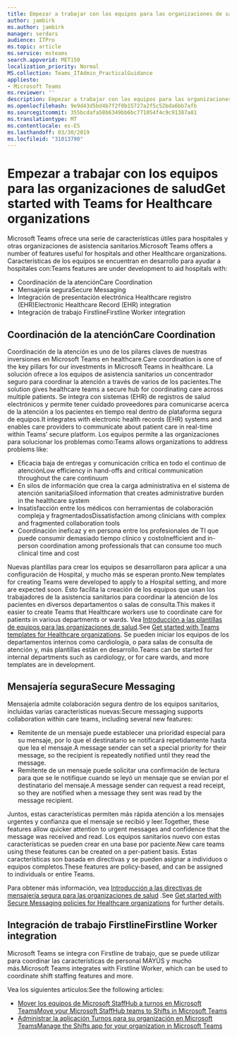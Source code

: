 ```yaml
---
title: Empezar a trabajar con los equipos para las organizaciones de salud
author: jambirk
ms.author: jambirk
manager: serdars
audience: ITPro
ms.topic: article
ms.service: msteams
search.appverid: MET150
localization_priority: Normal
MS.collection: Teams_ITAdmin_PracticalGuidance
appliesto:
- Microsoft Teams
ms.reviewer: ''
description: Empezar a trabajar con los equipos para las organizaciones de salud
ms.openlocfilehash: 9e9d43d5bd4b7f2f0b15727a2f5c52bda6bb7afb
ms.sourcegitcommit: 355bcdafa58b6349bb6bc771054f4c9c91387a81
ms.translationtype: MT
ms.contentlocale: es-ES
ms.lasthandoff: 03/30/2019
ms.locfileid: "31013790"
---
```

# <a name="get-started-with-teams-for-healthcare-organizations"></a><span data-ttu-id="bb171-103">Empezar a trabajar con los equipos para las organizaciones de salud</span><span class="sxs-lookup"><span data-stu-id="bb171-103">Get started with Teams for Healthcare organizations</span></span>

<span data-ttu-id="bb171-104">Microsoft Teams ofrece una serie de características útiles para hospitales y otras organizaciones de asistencia sanitarios.</span><span class="sxs-lookup"><span data-stu-id="bb171-104">Microsoft Teams offers a number of features useful for hospitals and other Healthcare organizations.</span></span> <span data-ttu-id="bb171-105">Características de los equipos se encuentran en desarrollo para ayudar a hospitales con:</span><span class="sxs-lookup"><span data-stu-id="bb171-105">Teams features are under development to aid hospitals with:</span></span>

- <span data-ttu-id="bb171-106">Coordinación de la atención</span><span class="sxs-lookup"><span data-stu-id="bb171-106">Care Coordination</span></span>
- <span data-ttu-id="bb171-107">Mensajería segura</span><span class="sxs-lookup"><span data-stu-id="bb171-107">Secure Messaging</span></span>
- <span data-ttu-id="bb171-108">Integración de presentación electrónica Healthcare registro (EHR)</span><span class="sxs-lookup"><span data-stu-id="bb171-108">Electronic Healthcare Record (EHR) integration</span></span>
- <span data-ttu-id="bb171-109">Integración de trabajo Firstline</span><span class="sxs-lookup"><span data-stu-id="bb171-109">Firstline Worker integration</span></span>

## <a name="care-coordination"></a><span data-ttu-id="bb171-110">Coordinación de la atención</span><span class="sxs-lookup"><span data-stu-id="bb171-110">Care Coordination</span></span>

<span data-ttu-id="bb171-111">Coordinación de la atención es uno de los pilares claves de nuestras inversiones en Microsoft Teams en healthcare.</span><span class="sxs-lookup"><span data-stu-id="bb171-111">Care coordination is one of the key pillars for our investments in Microsoft Teams in healthcare.</span></span> <span data-ttu-id="bb171-112">La solución ofrece a los equipos de asistencia sanitarios un concentrador seguro para coordinar la atención a través de varios de los pacientes.</span><span class="sxs-lookup"><span data-stu-id="bb171-112">The solution gives healthcare teams a secure hub for coordinating care across multiple patients.</span></span> <span data-ttu-id="bb171-113">Se integra con sistemas (EHR) de registros de salud electrónicos y permite tener cuidado proveedores para comunicarse acerca de la atención a los pacientes en tiempo real dentro de plataforma segura de equipos.</span><span class="sxs-lookup"><span data-stu-id="bb171-113">It integrates with electronic health records (EHR) systems and enables care providers to communicate about patient care in real-time within Teams’ secure platform.</span></span> <span data-ttu-id="bb171-114">Los equipos permite a las organizaciones para solucionar los problemas como:</span><span class="sxs-lookup"><span data-stu-id="bb171-114">Teams allows organizations to address problems like:</span></span>

- <span data-ttu-id="bb171-115">Eficacia baja de entregas y comunicación crítica en todo el continuo de atención</span><span class="sxs-lookup"><span data-stu-id="bb171-115">Low efficiency in hand-offs and critical communication throughout the care continuum</span></span>
- <span data-ttu-id="bb171-116">En silos de información que crea la carga administrativa en el sistema de atención sanitaria</span><span class="sxs-lookup"><span data-stu-id="bb171-116">Siloed information that creates administrative burden in the healthcare system</span></span>
- <span data-ttu-id="bb171-117">Insatisfacción entre los médicos con herramientas de colaboración compleja y fragmentados</span><span class="sxs-lookup"><span data-stu-id="bb171-117">Dissatisfaction among clinicians with complex and fragmented collaboration tools</span></span>
- <span data-ttu-id="bb171-118">Coordinación ineficaz y en persona entre los profesionales de TI que puede consumir demasiado tiempo clínico y costo</span><span class="sxs-lookup"><span data-stu-id="bb171-118">Inefficient and in-person coordination among professionals that can consume too much clinical time and cost</span></span>

<span data-ttu-id="bb171-119">Nuevas plantillas para crear los equipos se desarrollaron para aplicar a una configuración de Hospital, y mucho más se esperan pronto.</span><span class="sxs-lookup"><span data-stu-id="bb171-119">New templates for creating Teams were developed to apply to a Hospital setting, and more are expected soon.</span></span> <span data-ttu-id="bb171-120">Esto facilita la creación de los equipos que usan los trabajadores de la asistencia sanitarios para coordinar la atención de los pacientes en diversos departamentos o salas de consulta.</span><span class="sxs-lookup"><span data-stu-id="bb171-120">This makes it easier to create Teams that Healthcare workers use to coordinate care for patients in various departments or wards.</span></span> <span data-ttu-id="bb171-121">Vea [Introducción a las plantillas de equipos para las organizaciones de salud](healthcare-templates.md).</span><span class="sxs-lookup"><span data-stu-id="bb171-121">See [Get started with Teams templates for Healthcare organizations](healthcare-templates.md).</span></span> <span data-ttu-id="bb171-122">Se pueden iniciar los equipos de los departamentos internos como cardiología, o para salas de consulta de atención y, más plantillas están en desarrollo.</span><span class="sxs-lookup"><span data-stu-id="bb171-122">Teams can be started for internal departments such as cardiology, or for care wards, and more templates are in development.</span></span>

## <a name="secure-messaging"></a><span data-ttu-id="bb171-123">Mensajería segura</span><span class="sxs-lookup"><span data-stu-id="bb171-123">Secure Messaging</span></span>

<span data-ttu-id="bb171-124">Mensajería admite colaboración segura dentro de los equipos sanitarios, incluidas varias características nuevas:</span><span class="sxs-lookup"><span data-stu-id="bb171-124">Secure messaging supports collaboration within care teams, including several new features:</span></span>

- <span data-ttu-id="bb171-125">Remitente de un mensaje puede establecer una prioridad especial para su mensaje, por lo que el destinatario se notificará repetidamente hasta que lea el mensaje.</span><span class="sxs-lookup"><span data-stu-id="bb171-125">A message sender can set a special priority for their message, so the recipient is repeatedly notified until they read the message.</span></span>
- <span data-ttu-id="bb171-126">Remitente de un mensaje puede solicitar una confirmación de lectura para que se le notifique cuando se leyó un mensaje que se envían por el destinatario del mensaje.</span><span class="sxs-lookup"><span data-stu-id="bb171-126">A message sender can request a read receipt, so they are notified when a message they sent was read by the message recipient.</span></span>

<span data-ttu-id="bb171-127">Juntos, estas características permiten más rápida atención a los mensajes urgentes y confianza que el mensaje se recibió y leer.</span><span class="sxs-lookup"><span data-stu-id="bb171-127">Together, these features allow quicker attention to urgent messages and confidence that the message was received and read.</span></span> <span data-ttu-id="bb171-128">Los equipos sanitarios nuevo con estas características se pueden crear en una base por paciente.</span><span class="sxs-lookup"><span data-stu-id="bb171-128">New care teams using these features can be created on a per-patient basis.</span></span> <span data-ttu-id="bb171-129">Estas características son basada en directivas y se pueden asignar a individuos o equipos completos.</span><span class="sxs-lookup"><span data-stu-id="bb171-129">These features are policy-based, and can be assigned to individuals or entire Teams.</span></span>

<span data-ttu-id="bb171-130">Para obtener más información, vea [Introducción a las directivas de mensajería segura para las organizaciones de salud](messaging-policies-hc.md) .</span><span class="sxs-lookup"><span data-stu-id="bb171-130">See [Get started with Secure Messaging policies for Healthcare organizations](messaging-policies-hc.md) for further details.</span></span>

## <a name="firstline-worker-integration"></a><span data-ttu-id="bb171-131">Integración de trabajo Firstline</span><span class="sxs-lookup"><span data-stu-id="bb171-131">Firstline Worker integration</span></span>

<span data-ttu-id="bb171-132">Microsoft Teams se integra con Firstline de trabajo, que se puede utilizar para coordinar las características de personal MAYÚS y mucho más.</span><span class="sxs-lookup"><span data-stu-id="bb171-132">Microsoft Teams integrates with Firstline Worker, which can be used to coordinate shift staffing features and more.</span></span>

 <span data-ttu-id="bb171-133">Vea los siguientes artículos:</span><span class="sxs-lookup"><span data-stu-id="bb171-133">See the following articles:</span></span>

- [<span data-ttu-id="bb171-134">Mover los equipos de Microsoft StaffHub a turnos en Microsoft Teams</span><span class="sxs-lookup"><span data-stu-id="bb171-134">Move your Microsoft StaffHub teams to Shifts in Microsoft Teams</span></span>](../shifts/move-staffhub-teams-to-shifts-in-teams.md)
- [<span data-ttu-id="bb171-135">Administrar la aplicación Turnos para su organización en Microsoft Teams</span><span class="sxs-lookup"><span data-stu-id="bb171-135">Manage the Shifts app for your organization in Microsoft Teams</span></span>](../shifts/manage-the-shifts-app-for-your-organization-in-teams.md)